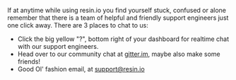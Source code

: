 If at anytime while using resin.io you find yourself stuck, confused or alone remember that there is a team of helpful and friendly support engineers just one click away. There are 3 places to chat to us:
* Click the big yellow "?", bottom right of your dashboard for realtime chat with our support engineers.
* Head over to our community chat at [gitter.im](https://gitter.im/resin-io/chat), maybe also make some friends!
* Good Ol' fashion email, at support@resin.io
